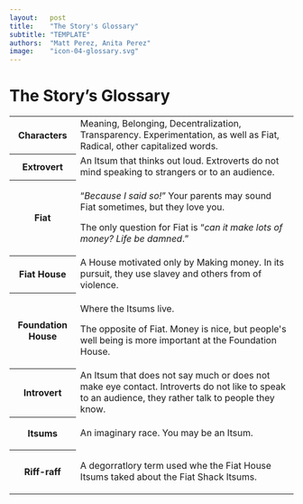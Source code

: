 ```yaml
---
layout:   post
title:    "The Story's Glossary"
subtitle: "TEMPLATE"
authors:  "Matt Perez, Anita Perez"
image:    "icon-04-glossary.svg"
---
```


<div style='display:none; '>
 <p>The Story&rsquo;s Glossary.</p>
</div>

<h1>The Story&rsquo;s Glossary</h1>
 <div class='_center'>
  <table class='_h2table'>
   <tr>
    <th>
     Characters
    </th>
    <td>
     Meaning, Belonging, Decentralization, Transparency. Experimentation, as well as Fiat, Radical, other capitalized words.
    </td>
   </tr>

   <tr>
    <th>
     Extrovert
    </th>
    <td>
     An Itsum that thinks out loud. Extroverts do not mind speaking to strangers or to an audience.
    </td>
   </tr>

   <tr>
    <th>
     Fiat
    </th>
    <td>
     <p>&ldquo;<em>Because I said so!</em>&rdquo; Your parents may sound Fiat sometimes, but they love you.</p>
     <p>The only question for Fiat is &ldquo;<em>can it make lots of money? Life be damned</em>.&rdquo;</p>
    </td>
   </tr>

   <tr>
    <th>
     Fiat House
    </th>
    <td>
     A House motivated only by Making money. In its pursuit, they use slavey and others from of violence. 
    </td>
   </tr>

   <tr>
    <th>
     Foundation House
    </th>
    <td>
     <p>Where the Itsums live.</p>
     <p>The opposite of Fiat. Money is nice, but people's well being is more important at the Foundation House.</p>
    </td>
   </tr>

   <tr>
    <th>
     Introvert
    </th>
    <td>
     An Itsum that does not say much or does not make eye contact. Introverts do not like to speak to an audience, they rather talk to people they know.
    </td>
   </tr>

   <tr>
    <th>
     Itsums
    </th>
    <td>
     <p>An imaginary race. You may be an Itsum.</p>
    </td>
   </tr>

   <tr>
    <th>
     Riff-raff
    </th>
    <td>
     <p>A degorratlory term used whe the Fiat House Itsums taked about the Fiat Shack Itsums.</p>
    </td>
   </tr>

  </table>
 </div>
